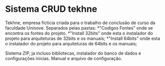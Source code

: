 # Sistema CRUD tekhne
Tekhne, empresa ficticia criada para o trabalho de conclusão de curso da faculdade Uninove. 
Separados pelas pastas:
*"Codigos Fontes" onde se encontra os fontes do projeto.
*"Install 32bits" onde esta o instalador do projeto para arquiteturas de 32bits e os manuais;
*"Install 64bits" onde esta o instalador do projeto para arquiteturas de 64bits e os manuais;

Sistema ZIP, ja incluso bibliotecas, instalador do banco de dados e configurações inicias. Manual e arquivo de configuração.
